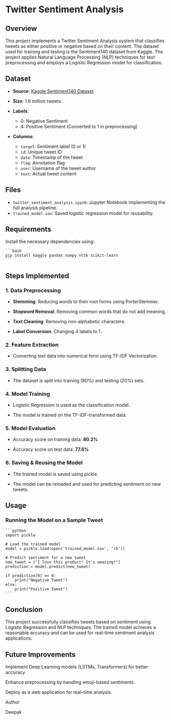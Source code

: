 # Twitter Sentiment Analysis

## Overview

This project implements a Twitter Sentiment Analysis system that classifies tweets as either positive or negative based on their content. The dataset used for training and testing is the Sentiment140 dataset from Kaggle. The project applies Natural Language Processing (NLP) techniques for text preprocessing and employs a Logistic Regression model for classification.

## Dataset

* **Source**: [Kaggle Sentiment140 Dataset](https://www.kaggle.com/datasets/kazanova/sentiment140)
  
* **Size**: 1.6 million tweets
  
* **Labels**:
    * 0: Negative Sentiment
    * 4: Positive Sentiment (Converted to 1 in preprocessing)
 
* **Columns**:
    * `target`: Sentiment label (0 or 1)
    * `id`: Unique tweet ID
    * `date`: Timestamp of the tweet
    * `flag`: Annotation flag
    * `user`: Username of the tweet author
    * `text`: Actual tweet content

## Files

* `twitter_sentiment_analysis.ipynb`: Jupyter Notebook implementing the full analysis pipeline.
* `trained_model.sav`: Saved logistic regression model for reusability.

## Requirements

Install the necessary dependencies using:

    ```bash
    pip install kaggle pandas numpy nltk scikit-learn
    ```

## Steps Implemented

### 1. Data Preprocessing

  * **Stemming**: Reducing words to their root forms using PorterStemmer.
  
  * **Stopword Removal**: Removing common words that do not add meaning.
  
  * **Text Cleaning**: Removing non-alphabetic characters.
  
  * **Label Conversion**: Changing 4 labels to 1.

### 2. Feature Extraction

  * Converting text data into numerical form using TF-IDF Vectorization.

### 3. Splitting Data

  * The dataset is split into training (80%) and testing (20%) sets.

### 4. Model Training

  * Logistic Regression is used as the classification model.

  * The model is trained on the TF-IDF-transformed data.

### 5. Model Evaluation

  * Accuracy score on training data: **80.2%**

  * Accuracy score on test data: **77.6%**

### 6. Saving & Reusing the Model

  * The trained model is saved using pickle.

  * The model can be reloaded and used for predicting sentiment on new tweets.

## Usage

### Running the Model on a Sample Tweet

    ```python
    import pickle
    
    # Load the trained model
    model = pickle.load(open('trained_model.sav', 'rb'))
    
    # Predict sentiment for a new tweet
    new_tweet = ["I love this product! It's amazing!"]
    prediction = model.predict(new_tweet)
    
    if prediction[0] == 0:
        print("Negative Tweet")
    else:
        print("Positive Tweet")
    ```

## Conclusion

This project successfully classifies tweets based on sentiment using Logistic Regression and NLP techniques. The trained model achieves a reasonable accuracy and can be used for real-time sentiment analysis applications.

## Future Improvements

Implement Deep Learning models (LSTMs, Transformers) for better accuracy.

Enhance preprocessing by handling emoji-based sentiments.

Deploy as a web application for real-time analysis.

Author

Deepak


